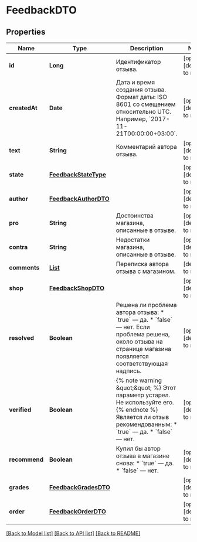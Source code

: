 # FeedbackDTO
## Properties

| Name | Type | Description | Notes |
|------------ | ------------- | ------------- | -------------|
| **id** | **Long** | Идентификатор отзыва. | [optional] [default to null] |
| **createdAt** | **Date** | Дата и время создания отзыва.  Формат даты: ISO 8601 со смещением относительно UTC. Например, &#x60;2017-11-21T00:00:00+03:00&#x60;.  | [optional] [default to null] |
| **text** | **String** | Комментарий автора отзыва. | [optional] [default to null] |
| **state** | [**FeedbackStateType**](FeedbackStateType.md) |  | [optional] [default to null] |
| **author** | [**FeedbackAuthorDTO**](FeedbackAuthorDTO.md) |  | [optional] [default to null] |
| **pro** | **String** | Достоинства магазина, описанные в отзыве. | [optional] [default to null] |
| **contra** | **String** | Недостатки магазина, описанные в отзыве. | [optional] [default to null] |
| **comments** | [**List**](FeedbackCommentDTO.md) | Переписка автора отзыва с магазином. | [default to null] |
| **shop** | [**FeedbackShopDTO**](FeedbackShopDTO.md) |  | [optional] [default to null] |
| **resolved** | **Boolean** | Решена ли проблема автора отзыва:  * &#x60;true&#x60; — да. * &#x60;false&#x60; — нет.  Если проблема решена, около отзыва на странице магазина появляется соответствующая надпись.  | [optional] [default to null] |
| **verified** | **Boolean** | {% note warning \&quot;\&quot; %}  Этот параметр устарел. Не используйте его.  {% endnote %}  Является ли отзыв рекомендованным:  * &#x60;true&#x60; — да. * &#x60;false&#x60; — нет.  | [optional] [default to null] |
| **recommend** | **Boolean** | Купил бы автор отзыва в магазине снова:  * &#x60;true&#x60; — да. * &#x60;false&#x60; — нет.  | [optional] [default to null] |
| **grades** | [**FeedbackGradesDTO**](FeedbackGradesDTO.md) |  | [optional] [default to null] |
| **order** | [**FeedbackOrderDTO**](FeedbackOrderDTO.md) |  | [optional] [default to null] |

[[Back to Model list]](../README.md#documentation-for-models) [[Back to API list]](../README.md#documentation-for-api-endpoints) [[Back to README]](../README.md)

